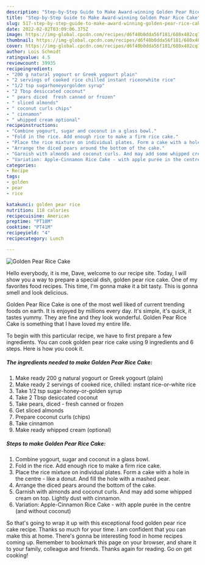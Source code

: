 ```yaml
---
description: "Step-by-Step Guide to Make Award-winning Golden Pear Rice Cake"
title: "Step-by-Step Guide to Make Award-winning Golden Pear Rice Cake"
slug: 517-step-by-step-guide-to-make-award-winning-golden-pear-rice-cake
date: 2022-02-02T03:09:06.375Z
image: https://img-global.cpcdn.com/recipes/d6f40b0dda56f181/680x482cq70/golden-pear-rice-cake-recipe-main-photo.jpg
thumbnail: https://img-global.cpcdn.com/recipes/d6f40b0dda56f181/680x482cq70/golden-pear-rice-cake-recipe-main-photo.jpg
cover: https://img-global.cpcdn.com/recipes/d6f40b0dda56f181/680x482cq70/golden-pear-rice-cake-recipe-main-photo.jpg
author: Lois Schmidt
ratingvalue: 4.5
reviewcount: 39935
recipeingredient:
- "200 g natural yogourt or Greek yogourt plain"
- "2 servings of cooked rice chilled instant riceorwhite rice"
- "1/2 tsp sugarhoneyorgolden syrup"
- "2 Tbsp desiccated coconut"
- " pears diced  fresh canned or frozen"
- " sliced almonds"
- " coconut curls chips"
- " cinnamon"
- " whipped cream optional"
recipeinstructions:
- "Combine yogourt, sugar and coconut in a glass bowl."
- "Fold in the rice. Add enough rice to make a firm rice cake."
- "Place the rice mixture on individual plates. Form a cake with a hole in the centre - like a donut. And fill the hole with a mashed pear."
- "Arrange the diced pears around the bottom of the cake."
- "Garnish with almonds and coconut curls. And may add some whipped cream on top. Lightly dust with cinnamon."
- "Variation: Apple-Cinnamon Rice Cake - with apple purée in the centre (and without coconut)"
categories:
- Recipe
tags:
- golden
- pear
- rice

katakunci: golden pear rice 
nutrition: 118 calories
recipecuisine: American
preptime: "PT18M"
cooktime: "PT41M"
recipeyield: "4"
recipecategory: Lunch

---
```



![Golden Pear Rice Cake](https://img-global.cpcdn.com/recipes/d6f40b0dda56f181/680x482cq70/golden-pear-rice-cake-recipe-main-photo.jpg)

Hello everybody, it is me, Dave, welcome to our recipe site. Today, I will show you a way to prepare a special dish, golden pear rice cake. One of my favorites food recipes. This time, I'm gonna make it a bit tasty. This is gonna smell and look delicious.

Golden Pear Rice Cake is one of the most well liked of current trending foods on earth. It is enjoyed by millions every day. It's simple, it's quick, it tastes yummy. They are fine and they look wonderful. Golden Pear Rice Cake is something that I have loved my entire life.




To begin with this particular recipe, we have to first prepare a few ingredients. You can cook golden pear rice cake using 9 ingredients and 6 steps. Here is how you cook it.

<!--inarticleads1-->

##### The ingredients needed to make Golden Pear Rice Cake:

1. Make ready 200 g natural yogourt or Greek yogourt (plain)
1. Make ready 2 servings of cooked rice, chilled: instant rice-or-white rice
1. Take 1/2 tsp sugar-honey-or-golden syrup
1. Take 2 Tbsp desiccated coconut
1. Take  pears, diced - fresh canned or frozen
1. Get  sliced almonds
1. Prepare  coconut curls (chips)
1. Take  cinnamon
1. Make ready  whipped cream (optional)




<!--inarticleads2-->

##### Steps to make Golden Pear Rice Cake:

1. Combine yogourt, sugar and coconut in a glass bowl.
1. Fold in the rice. Add enough rice to make a firm rice cake.
1. Place the rice mixture on individual plates. Form a cake with a hole in the centre - like a donut. And fill the hole with a mashed pear.
1. Arrange the diced pears around the bottom of the cake.
1. Garnish with almonds and coconut curls. And may add some whipped cream on top. Lightly dust with cinnamon.
1. Variation: Apple-Cinnamon Rice Cake - with apple purée in the centre (and without coconut)




So that's going to wrap it up with this exceptional food golden pear rice cake recipe. Thanks so much for your time. I am confident that you can make this at home. There's gonna be interesting food in home recipes coming up. Remember to bookmark this page on your browser, and share it to your family, colleague and friends. Thanks again for reading. Go on get cooking!
